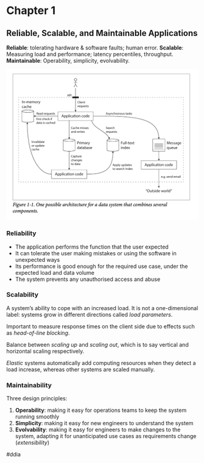 # Chapter 1
## Reliable, Scalable, and Maintainable Applications
**Reliable**: tolerating hardware & software faults; human error.
**Scalable**: Measuring load and performance; latency percentiles, throughput.
**Maintainable**: Operability, simplicity, evolvability.

![](ddia1/image.png)<!-- {"width":542} -->

### Reliability
* The application performs the function that the user expected
* It can tolerate the user making mistakes or using the software in unexpected ways
* Its performance is good enough for the required use case, under the expected load and data volume
* The system prevents any unauthorised access and abuse
### Scalability
A system’s ability to cope with an increased load. It is not a one-dimensional label: systems grow in different directions called *load parameters*.

Important to measure response times on the client side due to effects such as *head-of-line blocking*.

Balance between *scaling up* and *scaling out*, which is to say vertical and horizontal scaling respectively.

*Elastic* systems automatically add computing resources when they detect a load increase, whereas other systems are scaled manually.
### Maintainability
Three design principles:
1. **Operability**: making it easy for operations teams to keep the system running smoothly
2. **Simplicity**: making it easy for new engineers to understand the system
3. **Evolvability**: making it easy for engineers to make changes to the system, adapting it for unanticipated use cases as requirements change (*extensibility*)

#ddia
